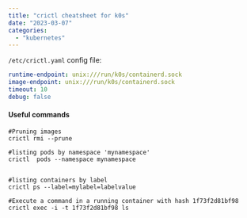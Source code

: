 ```yaml
---
title: "crictl cheatsheet for k0s"
date: "2023-03-07"
categories: 
  - "kubernetes"
---
```


`/etc/crictl.yaml` config file:

```yaml
runtime-endpoint: unix:///run/k0s/containerd.sock
image-endpoint: unix:///run/k0s/containerd.sock
timeout: 10
debug: false
```

#### Useful commands

```shell
#Pruning images
crictl rmi --prune

#listing pods by namespace 'mynamespace'
crictl  pods --namespace mynamespace


#listing containers by label
crictl ps --label=mylabel=labelvalue

#Execute a command in a running container with hash 1f73f2d81bf98
crictl exec -i -t 1f73f2d81bf98 ls
```
